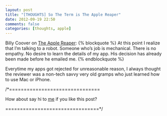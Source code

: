 ```yaml
---
layout: post
title: "[THOUGHTS] So The Term is The Apple Reaper"
date: 2012-09-19 22:50
comments: false
categories: [thoughts, apple]
---
```

Billy Coover on [The Apple Reaper](http://coovtech.com/posts/the-apple-reaper/):
{% blockquote %}
At this point I realize that I’m talking to a robot. Someone who’s job is mechanical. There is no empathy. No desire to learn the details of my app. His decision has already been made before he emailed me.
{% endblockquote %}
<!-- more -->
Everytime my apps got rejected for unreasonable reason, I always thought the reviewer was a non-tech savvy very old gramps who just learned how to use Mac or iPhone.

/*===============================

How about say hi to [me](http://twitter.com/nicnocquee) if you like this post?

================================*/